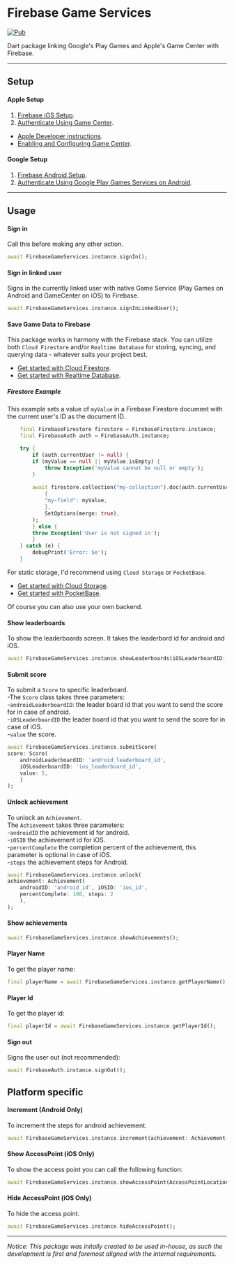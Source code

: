 # Firebase Game Services

[![Pub](https://img.shields.io/pub/v/firebase_game_services.svg?style=popout&include_prereleases)](https://pub.dartlang.org/packages/firebase_game_services)

Dart package linking Google's Play Games and Apple's Game Center with Firebase.

---

## Setup

#### Apple Setup
1. [Firebase iOS Setup](https://firebase.google.com/docs/flutter/setup?platform=ios).
2. [Authenticate Using Game Center](https://firebase.google.com/docs/auth/ios/game-center).

- [Apple Developer instructions](https://developer.apple.com/library/archive/documentation/NetworkingInternet/Conceptual/GameKit_Guide/GameCenterOverview/GameCenterOverview.html#//apple_ref/doc/uid/TP40008304-CH5-SW22).
- [Enabling and Configuring Game Center](https://developer.apple.com/documentation/gamekit/enabling_and_configuring_game_center).

#### Google Setup
1. [Firebase Android Setup](https://firebase.google.com/docs/flutter/setup?platform=android).
2. [Authenticate Using Google Play Games Services on Android](https://firebase.google.com/docs/auth/android/play-games).

---

## Usage

#### Sign in
Call this before making any other action.
```dart
await FirebaseGameServices.instance.signIn();
```

#### Sign in linked user
Signs in the currently linked user with native Game Service (Play Games on Android and GameCenter on iOS) to Firebase.
```dart
await FirebaseGameServices.instance.signInLinkedUser();
```

#### Save Game Data to Firebase
This package works in harmony with the Firebase stack.
You can utilize both `Cloud Firestore` and/or `Realtime Database` for storing, syncing, and querying data - whatever suits your project best.

- [Get started with Cloud Firestore](https://firebase.google.com/docs/firestore/quickstart).
- [Get started with Realtime Database](https://firebase.google.com/docs/database/flutter/start).

##### Firestore Example
This example sets a value of `myValue` in a Firebase Firestore document with the current user's ID as the document ID.
```dart
    final FirebaseFirestore firestore = FirebaseFirestore.instance;
    final FirebaseAuth auth = FirebaseAuth.instance;

    try {
        if (auth.currentUser != null) {
        if (myValue == null || myValue.isEmpty) {
            throw Exception('myValue cannot be null or empty');
        }
        
        await firestore.collection("my-collection").doc(auth.currentUser!.uid).set(
            {
            "my-field": myValue,
            },
            SetOptions(merge: true),
        );
        } else {
        throw Exception('User is not signed in');
        }
    } catch (e) {
        debugPrint('Error: $e');
    }
```

For static storage, I'd recommend using `Cloud Storage` or `PocketBase`.

- [Get started with Cloud Storage](https://firebase.google.com/docs/storage/flutter/start).
- [Get started with PocketBase](https://pocketbase.io).

Of course you can also use your own backend.

#### Show leaderboards
To show the leaderboards screen. It takes the leaderbord id for android and iOS.  
``` dart
await FirebaseGameServices.instance.showLeaderboards(iOSLeaderboardID: 'ios_leaderboard_id', androidLeaderboardID: 'android_leaderboard_id');
```   

#### Submit score  
To submit a ```Score``` to specific leaderboard.  
-The ```Score``` class takes three parameters:  
-```androidLeaderboardID```: the leader board id that you want to send the score for in case of android.  
-```iOSLeaderboardID``` the leader board id that you want to send the score for in case of iOS.  
-```value``` the score.  

``` dart
await FirebaseGameServices.instance.submitScore(
score: Score(
    androidLeaderboardID: 'android_leaderboard_id',
    iOSLeaderboardID: 'ios_leaderboard_id', 
    value: 5,
    )
);
```  

#### Unlock achievement  
To unlock an ```Achievement```.  
The ```Achievement``` takes three parameters:  
-```androidID``` the achievement id for android.  
-```iOSID``` the achievement id for iOS.  
-```percentComplete``` the completion percent of the achievement, this parameter is optional in case of iOS.  
-```steps``` the achievement steps for Android.

``` dart
await FirebaseGameServices.instance.unlock(
achievement: Achievement(
    androidID: 'android_id', iOSID: 'ios_id',
    percentComplete: 100, steps: 2
    ),
);
```

#### Show achievements
```dart
await FirebaseGameServices.instance.showAchievements();
```

#### Player Name
To get the player name:
```dart
final playerName = await FirebaseGameServices.instance.getPlayerName();
```

#### Player Id
To get the player id:
```dart
final playerId = await FirebaseGameServices.instance.getPlayerId();
```

#### Sign out
Signs the user out (not recommended):
```dart
await FirebaseAuth.instance.signOut();
```

## Platform specific
#### Increment (Android Only)  
To increment the steps for android achievement.

```dart
await FirebaseGameServices.instance.increment(achievement: Achievement(androidID: 'android_id', steps: 50));
```  

#### Show AccessPoint (iOS Only)  
To show the access point you can call the following function:  

```dart
await FirebaseGameServices.instance.showAccessPoint(AccessPointLocation.topLeading);
```  

#### Hide AccessPoint (iOS Only)  
To hide the access point.

```dart
await FirebaseGameServices.instance.hideAccessPoint();
```

---

*Notice:*
*This package was initally created to be used in-house, as such the development is first and foremost aligned with the internal requirements.*